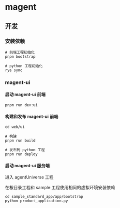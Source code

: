 # magent

## 开发

### 安装依赖

```shell
# 前端工程初始化
pnpm bootstrap

# python 工程初始化
rye sync
```

### magent-ui

#### 启动 magent-ui 前端

```shell
pnpm run dev:ui
```

#### 构建和发布 magent-ui 前端

```shell
cd web/ui

# 构建
pnpm run build

# 发布到 python 工程
pnpm run deploy
```

#### 启动 magent-ui 服务端

进入 agentUniverse 工程

在根目录工程和 sample 工程使用相同的虚拟环境安装依赖

```shell
cd sample_standard_app/app/bootstrap
python product_application.py
```
